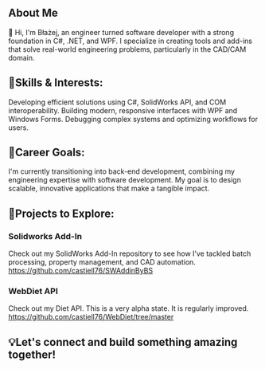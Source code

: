 ## About Me
👋 Hi, I'm Błażej, an engineer turned software developer with a strong foundation in C#, .NET, and WPF. I specialize in creating tools and add-ins that solve real-world engineering problems, particularly in the CAD/CAM domain.

 ## 🌟Skills & Interests:

Developing efficient solutions using C#, SolidWorks API, and COM interoperability.
Building modern, responsive interfaces with WPF and Windows Forms.
Debugging complex systems and optimizing workflows for users.
## 🚀Career Goals:
I'm currently transitioning into  back-end development, combining my engineering expertise with software development. My goal is to design scalable, innovative applications that make a tangible impact.

## 📂Projects to Explore:
### Solidworks Add-In
Check out my SolidWorks Add-In repository to see how I’ve tackled batch processing, property management, and CAD automation.
https://github.com/castiell76/SWAddinByBS

### WebDiet API
Check out my Diet API. This is a very alpha state. It is regularly improved.
https://github.com/castiell76/WebDiet/tree/master
## 💡Let's connect and build something amazing together!

